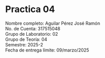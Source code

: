 # Practica 04
Nombre completo: Aguilar Pérez José Ramón  
No. de Cuenta: 317515048  
Grupo de Laboratorio: 02  
Grupo de Teoría: 04  
Semestre: 2025-2  
Fecha de entrega límite: 09/marzo/2025   
